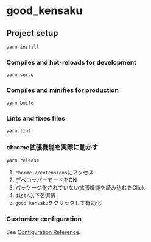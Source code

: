 # good_kensaku

## Project setup
```
yarn install
```

### Compiles and hot-reloads for development
```
yarn serve
```

### Compiles and minifies for production
```
yarn build
```

### Lints and fixes files
```
yarn lint
```

### chrome拡張機能を実際に動かす
```
yarn release
```
1. `chorme://extensions`にアクセス
2. デベロッパーモードをON
3. パッケージ化されていない拡張機能を読み込むをClick
4. `dist/`以下を選択
5. `good kensaku`をクリックして有効化

### Customize configuration
See [Configuration Reference](https://cli.vuejs.org/config/).
